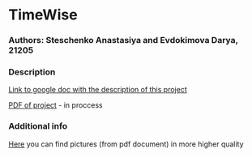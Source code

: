 # TimeWise  
### Authors: Steschenko Anastasiya and Evdokimova Darya, 21205  

### Description  
[Link to google doc with the description of this project](https://docs.google.com/document/d/11QIo9mSJqc3uXDhbUivDwSr6KjEkSGA-fTWCZv9AKsQ/edit)  

[PDF of project](https://gitlab.ccfit.nsu.ru/ooad.2023/21205/time-wise/-/blob/master/documents/OOAD_TimeWise.pdf) - in proccess  

### Additional info  
[Here](https://gitlab.ccfit.nsu.ru/ooad.2023/21205/time-wise/-/tree/master/pictures) you can find pictures (from pdf document) in more higher quality 


